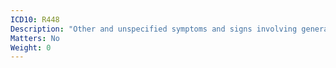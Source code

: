 ```yaml
---
ICD10: R448
Description: "Other and unspecified symptoms and signs involving general sensations and perceptions"
Matters: No
Weight: 0
---
```

